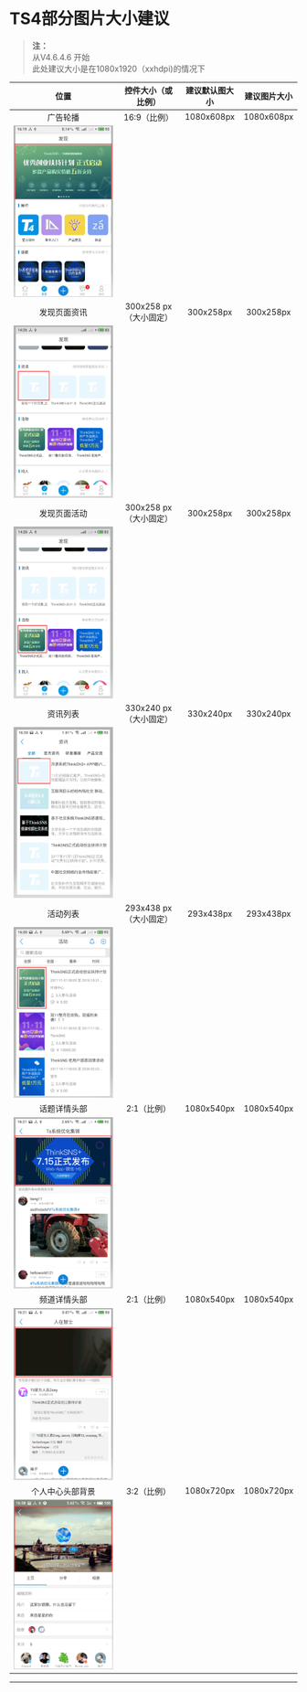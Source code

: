 # TS4部分图片大小建议

>**注：**   
从V4.6.4.6 开始  
此处建议大小是在1080x1920（xxhdpi)的情况下

|      位置      |   控件大小（或比例）   | 建议默认图大小 | 建议图片大小 |
|:--------------:|:----------------------:|:--------------:|:------------:|
|    广告轮播    |      16:9（比例）      |   1080x608px   |    1080x608px|
|  ![suggest_1]  |                        |                |              |
|  发现页面资讯  | 300x258 px（大小固定） |    300x258px   |    300x258px |
|  ![suggest_2]  |                        |                |              |
|  发现页面活动  | 300x258 px（大小固定） |    300x258px   |    300x258px |
|  ![suggest_3]  |                        |                |              |
|    资讯列表    | 330x240 px（大小固定） |    330x240px   |    330x240px |
|  ![suggest_4]  |                        |                |              |
|    活动列表    | 293x438 px（大小固定） |    293x438px   |    293x438px |
|  ![suggest_5]  |                        |                |              |
|  话题详情头部  |      2:1（比例）       |   1080x540px   |   1080x540px |
|  ![suggest_6]  |                        |                |              |
|  频道详情头部  |      2:1（比例）       |   1080x540px   |   1080x540px |
|  ![suggest_7]  |                        |                |              |
|个人中心头部背景|      3:2（比例）       |   1080x720px   |   1080x720px | 
|  ![suggest_8]  |                        |                |              |


-------------------------------------------
[suggest_1]:./image/suggest_1.png
[suggest_2]:./image/suggest_2.png
[suggest_3]:./image/suggest_3.png
[suggest_4]:./image/suggest_4.png
[suggest_5]:./image/suggest_5.png
[suggest_6]:./image/suggest_6.png
[suggest_7]:./image/suggest_7.png
[suggest_8]:./image/suggest_8.png